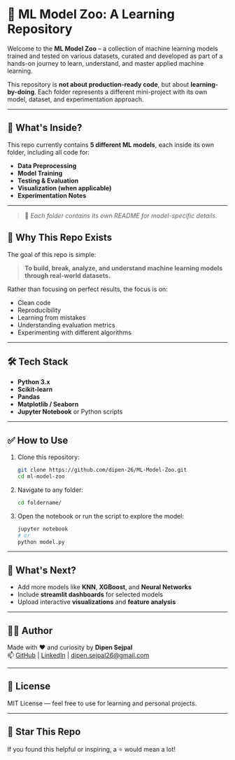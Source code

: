 # 🤖 ML Model Zoo: A Learning Repository

Welcome to the **ML Model Zoo** – a collection of machine learning models trained and tested on various datasets, curated and developed as part of a hands-on journey to learn, understand, and master applied machine learning.

This repository is **not about production-ready code**, but about **learning-by-doing**. Each folder represents a different mini-project with its own model, dataset, and experimentation approach.

---

## 🧠 What's Inside?

This repo currently contains **5 different ML models**, each inside its own folder, including all code for:

- **Data Preprocessing**
- **Model Training**
- **Testing & Evaluation**
- **Visualization (when applicable)**
- **Experimentation Notes**

---

> 📌 *Each folder contains its own README for model-specific details.*


## 🎯 Why This Repo Exists

The goal of this repo is simple:
> **To build, break, analyze, and understand machine learning models through real-world datasets.**

Rather than focusing on perfect results, the focus is on:
- Clean code
- Reproducibility
- Learning from mistakes
- Understanding evaluation metrics
- Experimenting with different algorithms

---

## 🛠 Tech Stack

- **Python 3.x**
- **Scikit-learn**
- **Pandas**
- **Matplotlib / Seaborn**
- **Jupyter Notebook** or Python scripts

---

## ✅ How to Use

1. Clone this repository:
    ```bash
    git clone https://github.com/dipen-26/ML-Model-Zoo.git
    cd ml-model-zoo
    ```

2. Navigate to any folder:
    ```bash
    cd foldername/
    ```

3. Open the notebook or run the script to explore the model:
    ```bash
    jupyter notebook
    # or
    python model.py
    ```

---

## 🚀 What's Next?

- Add more models like **KNN**, **XGBoost**, and **Neural Networks**
- Include **streamlit dashboards** for selected models
- Upload interactive **visualizations** and **feature analysis**

---

## 🙋‍♂️ Author

Made with ❤️ and curiosity by **Dipen Sejpal**  
📫 [GitHub](https://github.com/dipen-26) | [LinkedIn](https://www.linkedin.com/in/dipen-sejpal-28753a2b0/) | dipen.sejpal26@gmail.com

---

## 📄 License

MIT License — feel free to use for learning and personal projects.

---

## 🌟 Star This Repo

If you found this helpful or inspiring, a ⭐️ would mean a lot!

